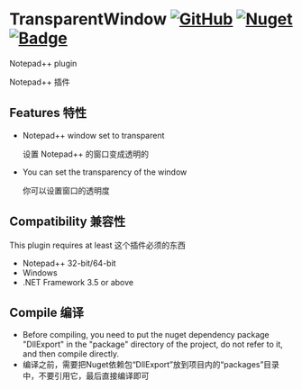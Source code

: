 # TransparentWindow [![GitHub](https://img.shields.io/github/license/usaginya/NotepadPlusPlusPlugins.svg?style=flat-square)](https://github.com/usaginya/NotepadPlusPlusPlugins/blob/master/TransparentWindow/LICENSE) [![Nuget](https://img.shields.io/nuget/v/DllExport.svg?label=DllExport&style=flat-square)](https://github.com/3F/DllExport) [![Badge](https://img.shields.io/badge/.net%20framework-3.5-865FC5.svg?style=flat-square)](#)
Notepad++ plugin
  
Notepad++ 插件

## Features 特性
* Notepad++ window set to transparent
  
  设置 Notepad++ 的窗口变成透明的
* You can set the transparency of the window
  
  你可以设置窗口的透明度

## Compatibility 兼容性
This plugin requires at least
这个插件必须的东西
* Notepad++ 32-bit/64-bit
* Windows
* .NET Framework 3.5 or above

## Compile 编译
* Before compiling, you need to put the nuget dependency package "DllExport" in the "package" directory of the project, do not refer to it, and then compile directly.
* 编译之前，需要把Nuget依赖包“DllExport”放到项目内的“packages”目录中，不要引用它，最后直接编译即可

